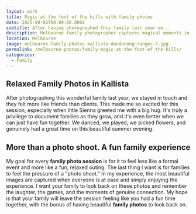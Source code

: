 ```yaml
---
layout: work
title: Magic at the foot of the hills with family photos
date: 2025-08-02T00:00:00.000Z
subtitle: After having photographed this family last year we...
description: Melbourne family photographer captures magical moments in the hills. Natural family photography session with dancing, flower picking and genuine fun on a summer evening.
location: Melbourne
image: melbourne-family-photos-kallista-dandenong-ranges-7.jpg
permalink: /melbourne-photos/family-magic-at-the-foot-of-the-hills/
categories:
  - Family
---
```


## Relaxed Family Photos in Kallista

After photographing this wonderful family last year, we stayed in touch and they felt more like friends than clients. This made me so excited for this session, especially when little Sienna greeted me with a big hug. It's truly a privilege to document families as they grow, and it's even better when we can just have fun together. We danced, we played, we picked flowers, and genuinely had a great time on this beautiful summer evening.

## More than a photo shoot. A fun family experience

My goal for every **family photo session** is for it to feel less like a formal event and more like a fun, relaxed outing. The last thing I want is for families to feel the pressure of a "photo shoot." In my experience, the most beautiful images are captured when everyone is at ease and simply enjoying the experience. I want your family to look back on these photos and remember the laughter, the games, and the moments of genuine connection. My hope is that your family will leave the session feeling like you had a fun time together, with the bonus of having beautiful **family photos** to look back on.
